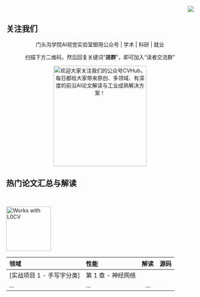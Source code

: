 <p align="right">
<a href="https://github.com/CVHuber/awesome-cv">
    <img src="图片?color=black&logo=github">
	<!---- comesfrom 网站 --->
</a>
</p>

<!-- CVHub
<div id="outputFigDisplay" class="fig">
    <pre id="taag_output_text" style="left;" class="flag" contenteditable="true">
    <code>
   _______    ____  __      __  
  / ____/ |  / / / / /_  __/ /_ 
 / /    | | / / /_/ / / / / __ \
/ /___  | |/ / __  / /_/ / /_/ /
\____/  |___/_/ /_/\__,_/_.___/ 
                                      
    </code>
    </pre>
</div>

## CVHub AI Lab - <ins>CVHub</ins><sup><a href="公众号文章介绍">[?]</a></sup>


门头沟学院AI视觉实验室御用公众号 | 学术 | 科研 | 就业
 
---
-->


## 关注我们
<div align=center>
<p>门头沟学院AI视觉实验室御用公众号 | 学术 | 科研 | 就业</p>
<p>扫描下方二维码，然后回复关键词“<b>进群</b>”，即可加入“读者交流群”</p>
<img src="https://github.com/CVHuber/awesome-cv/blob/main/640.jfif" width = "250" height = "270" alt="欢迎大家关注我们的公众号CVHub，每日都给大家带来原创、多领域、有深度的前沿AI论文解读与工业成熟解决方案！">
</div>

## 热门论文汇总与解读

<br>
<p align="left">
  <a href="https://github.com/Charmve/computer-vision-in-action"><img src="/res/ui/workswith1.png" title="Works with L0CV" width="120"></a>
</p>

| 领域 | 性能 | 解读 | 源码 | 
| :-- | :---| :---:| :---: |
| [实战项目 1 - 手写字分类] | 第 1 章 - 神经网络 | | |
| ...  | ... | ... |

<br>





